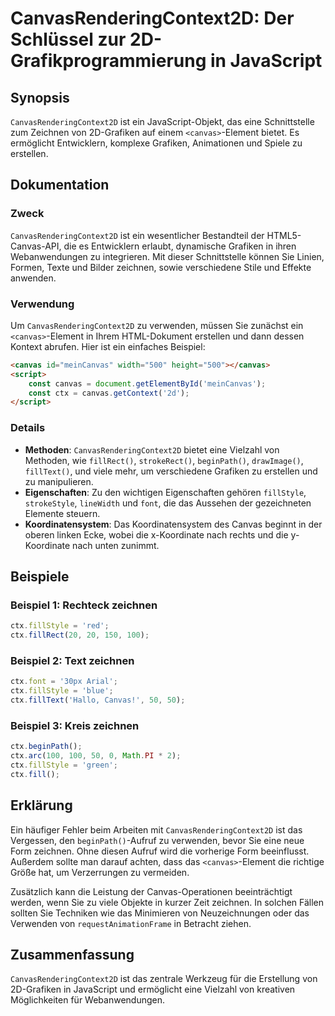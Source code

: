 <!--
Meta Description: # CanvasRenderingContext2D: Der Schlüssel zur 2D-Grafikprogrammierung in JavaScript ## Synopsis `CanvasRenderingContext2D` ist ein JavaScript-Objekt, ...
Meta Keywords: canvas, ctx, und, das, die
-->

# CanvasRenderingContext2D: Der Schlüssel zur 2D-Grafikprogrammierung in JavaScript

## Synopsis
`CanvasRenderingContext2D` ist ein JavaScript-Objekt, das eine Schnittstelle zum Zeichnen von 2D-Grafiken auf einem `<canvas>`-Element bietet. Es ermöglicht Entwicklern, komplexe Grafiken, Animationen und Spiele zu erstellen.

## Dokumentation
### Zweck
`CanvasRenderingContext2D` ist ein wesentlicher Bestandteil der HTML5-Canvas-API, die es Entwicklern erlaubt, dynamische Grafiken in ihren Webanwendungen zu integrieren. Mit dieser Schnittstelle können Sie Linien, Formen, Texte und Bilder zeichnen, sowie verschiedene Stile und Effekte anwenden.

### Verwendung
Um `CanvasRenderingContext2D` zu verwenden, müssen Sie zunächst ein `<canvas>`-Element in Ihrem HTML-Dokument erstellen und dann dessen Kontext abrufen. Hier ist ein einfaches Beispiel:

```html
<canvas id="meinCanvas" width="500" height="500"></canvas>
<script>
    const canvas = document.getElementById('meinCanvas');
    const ctx = canvas.getContext('2d');
</script>
```

### Details
- **Methoden**: `CanvasRenderingContext2D` bietet eine Vielzahl von Methoden, wie `fillRect()`, `strokeRect()`, `beginPath()`, `drawImage()`, `fillText()`, und viele mehr, um verschiedene Grafiken zu erstellen und zu manipulieren.
- **Eigenschaften**: Zu den wichtigen Eigenschaften gehören `fillStyle`, `strokeStyle`, `lineWidth` und `font`, die das Aussehen der gezeichneten Elemente steuern.
- **Koordinatensystem**: Das Koordinatensystem des Canvas beginnt in der oberen linken Ecke, wobei die x-Koordinate nach rechts und die y-Koordinate nach unten zunimmt.

## Beispiele
### Beispiel 1: Rechteck zeichnen
```javascript
ctx.fillStyle = 'red';
ctx.fillRect(20, 20, 150, 100);
```

### Beispiel 2: Text zeichnen
```javascript
ctx.font = '30px Arial';
ctx.fillStyle = 'blue';
ctx.fillText('Hallo, Canvas!', 50, 50);
```

### Beispiel 3: Kreis zeichnen
```javascript
ctx.beginPath();
ctx.arc(100, 100, 50, 0, Math.PI * 2);
ctx.fillStyle = 'green';
ctx.fill();
```

## Erklärung
Ein häufiger Fehler beim Arbeiten mit `CanvasRenderingContext2D` ist das Vergessen, den `beginPath()`-Aufruf zu verwenden, bevor Sie eine neue Form zeichnen. Ohne diesen Aufruf wird die vorherige Form beeinflusst. Außerdem sollte man darauf achten, dass das `<canvas>`-Element die richtige Größe hat, um Verzerrungen zu vermeiden.

Zusätzlich kann die Leistung der Canvas-Operationen beeinträchtigt werden, wenn Sie zu viele Objekte in kurzer Zeit zeichnen. In solchen Fällen sollten Sie Techniken wie das Minimieren von Neuzeichnungen oder das Verwenden von `requestAnimationFrame` in Betracht ziehen.

## Zusammenfassung
`CanvasRenderingContext2D` ist das zentrale Werkzeug für die Erstellung von 2D-Grafiken in JavaScript und ermöglicht eine Vielzahl von kreativen Möglichkeiten für Webanwendungen.